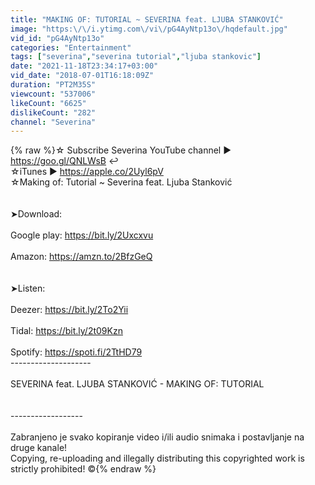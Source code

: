 ```yaml
---
title: "MAKING OF: TUTORIAL ~ SEVERINA feat. LJUBA STANKOVIĆ"
image: "https:\/\/i.ytimg.com\/vi\/pG4AyNtp13o\/hqdefault.jpg"
vid_id: "pG4AyNtp13o"
categories: "Entertainment"
tags: ["severina","severina tutorial","ljuba stankovic"]
date: "2021-11-18T23:34:17+03:00"
vid_date: "2018-07-01T16:18:09Z"
duration: "PT2M35S"
viewcount: "537006"
likeCount: "6625"
dislikeCount: "282"
channel: "Severina"
---
```

{% raw %}☆ Subscribe Severina YouTube channel ► <a rel="nofollow" target="blank" href="https://goo.gl/QNLWsB">https://goo.gl/QNLWsB</a> ↩︎<br />☆iTunes ► <a rel="nofollow" target="blank" href="https://apple.co/2Uyl6pV">https://apple.co/2Uyl6pV</a><br />☆Making of: Tutorial ~ Severina feat. Ljuba Stanković<br /><br /><br />➤Download:<br /><br />Google play: <a rel="nofollow" target="blank" href="https://bit.ly/2Uxcxvu">https://bit.ly/2Uxcxvu</a><br /><br />Amazon: <a rel="nofollow" target="blank" href="https://amzn.to/2BfzGeQ">https://amzn.to/2BfzGeQ</a><br /><br /><br />➤Listen:<br /><br />Deezer: <a rel="nofollow" target="blank" href="https://bit.ly/2To2Yii">https://bit.ly/2To2Yii</a><br /><br />Tidal: <a rel="nofollow" target="blank" href="https://bit.ly/2t09Kzn">https://bit.ly/2t09Kzn</a><br /><br />Spotify: <a rel="nofollow" target="blank" href="https://spoti.fi/2TtHD79">https://spoti.fi/2TtHD79</a><br />--------------------<br /><br />SEVERINA feat. LJUBA STANKOVIĆ - MAKING OF: TUTORIAL<br /><br /><br />------------------<br /><br />Zabranjeno je svako kopiranje video i/ili audio snimaka i postavljanje na druge kanale! <br />Copying, re-uploading and illegally distributing this copyrighted work is strictly prohibited! ©{% endraw %}
